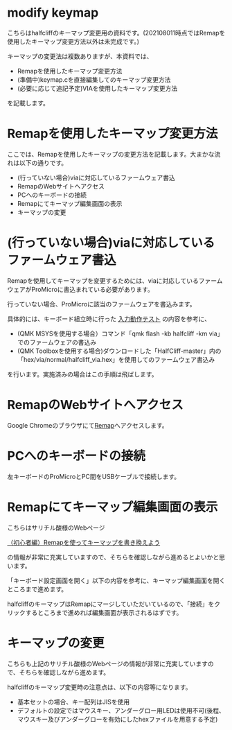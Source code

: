 # modify keymap
こちらはhalfcliffのキーマップ変更用の資料です。(202108011時点ではRemapを使用したキーマップ変更方法以外は未完成です。)

キーマップの変更法は複数ありますが、本資料では、

* Remapを使用したキーマップ変更方法
* (準備中)keymap.cを直接編集してのキーマップ変更方法
* (必要に応じて追記予定)VIAを使用したキーマップ変更方法

を記載します。

# Remapを使用したキーマップ変更方法
ここでは、Remapを使用したキーマップの変更方法を記載します。大まかな流れは以下の通りです。
* (行っていない場合)viaに対応しているファームウェア書込
* RemapのWebサイトへアクセス
* PCへのキーボードの接続
* Remapにてキーマップ編集画面の表示
* キーマップの変更

# (行っていない場合)viaに対応しているファームウェア書込
Remapを使用してキーマップを変更するためには、viaに対応しているファームウェアがProMicroに書込まれている必要があります。

行っていない場合、ProMicroに該当のファームウェアを書込みます。

具体的には、キーボード組立時に行った
[入力動作テスト](https://github.com/N2-Sumikko/HalfCliff/blob/master/doc/Oparation_test_jp.md)
の内容を参考に、
* (QMK MSYSを使用する場合）コマンド「qmk flash -kb halfcliff -km via」でのファームウェアの書込み
* (QMK Toolboxを使用する場合)ダウンロードした「HalfCliff-master」内の「hex/via/normal/halfcliff_via.hex」を使用してのファームウェア書込み

を行います。実施済みの場合はこの手順は飛ばします。

# RemapのWebサイトへアクセス
Google Chromeのブラウザにて[Remap](https://remap-keys.app/)へアクセスします。

# PCへのキーボードの接続
左キーボードのProMicroとPC間をUSBケーブルで接続します。

# Remapにてキーマップ編集画面の表示
こちらはサリチル酸様のWebページ

[（初心者編）Remapを使ってキーマップを書き換えよう](https://salicylic-acid3.hatenablog.com/entry/remap-manual)

の情報が非常に充実していますので、そちらを確認しながら進めるとよいかと思います。

「キーボード設定画面を開く」以下の内容を参考に、キーマップ編集画面を開くところまで進めます。

halfcliffのキーマップはRemapにマージしていただいているので、「接続」をクリックするところまで進めれば編集画面が表示されるはずです。

# キーマップの変更
こちらも上記のサリチル酸様のWebページの情報が非常に充実していますので、そちらを確認しながら進めます。

halfcliffのキーマップ変更時の注意点は、以下の内容等になります。
* 基本セットの場合、キー配列はJISを使用
* デフォルトの設定ではマウスキー、アンダーグロー用LEDは使用不可(後程、マウスキー及びアンダーグローを有効にしたhexファイルを用意する予定)

